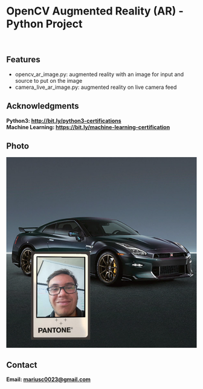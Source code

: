 <h1> OpenCV Augmented Reality (AR) - Python Project</h1>
<br>
<h2>Features</h2>
<ul>
    <li>opencv_ar_image.py: augmented reality with an image for input and source to put on the image</li>
    <li>camera_live_ar_image.py: augmented reality on live camera feed</li>
</ul>

<h2>Acknowledgments</h2>

<b> Python3: http://bit.ly/python3-certifications </b>
<br>
<b> Machine Learning: https://bit.ly/machine-learning-certification <b>
<br>


<h2>Photo</h2>
<img src="proof.png">
<br>
<h2>Contact</h2>

<b> Email: mariusc0023@gmail.com </b>
